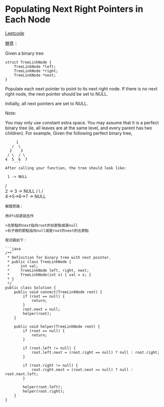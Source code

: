 # Populating Next Right Pointers in Each Node

[Leetcode](https://leetcode.com/problems/populating-next-right-pointers-in-each-node/)

題意：


Given a binary tree
```
struct TreeLinkNode {
    TreeLinkNode *left;
    TreeLinkNode *right;
    TreeLinkNode *next;
}
```
Populate each next pointer to point to its next right node. If there is no next right node, the next pointer should be set to NULL.

Initially, all next pointers are set to NULL.

Note:

You may only use constant extra space.
You may assume that it is a perfect binary tree (ie, all leaves are at the same level, and every parent has two children).
For example,
Given the following perfect binary tree,
```
     1
   /  \
  2    3
 / \  / \
4  5  6  7
    ```
After calling your function, the tree should look like:
```
     1 -> NULL
   /  \
  2 -> 3 -> NULL
 / \  / \
4->5->6->7 -> NULL
```
解題思路：

用dfs加遞迴去作

>左節點的next指向root的右節點或是null
>右子樹的節點指向null或是root的next的左節點

程式碼如下：

```java
/**
 * Definition for binary tree with next pointer.
 * public class TreeLinkNode {
 *     int val;
 *     TreeLinkNode left, right, next;
 *     TreeLinkNode(int x) { val = x; }
 * }
 */
public class Solution {
    public void connect(TreeLinkNode root) {
        if (root == null) {
            return;
        }
        root.next = null;
        helper(root);
    }
    
    public void helper(TreeLinkNode root) {
        if (root == null) {
            return;
        }
        
        if (root.left != null) {
            root.left.next = (root.right == null) ? null : root.right;
        }
        
        if (root.right != null) {
            root.right.next = (root.next == null) ? null : root.next.left;
        }
        
        helper(root.left);
        helper(root.right);
    }
}
```

